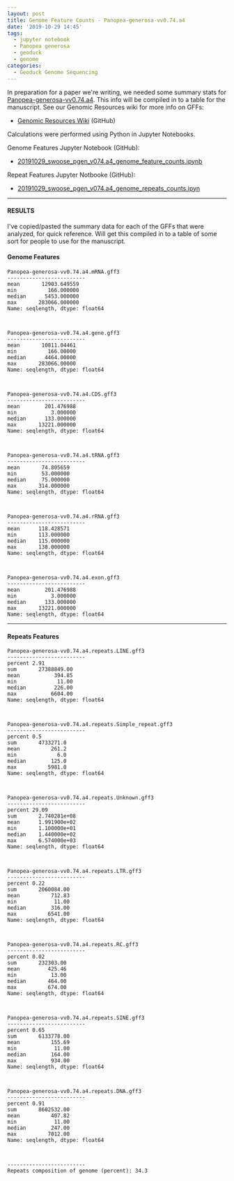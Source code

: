 ```yaml
---
layout: post
title: Genome Feature Counts - Panopea-generosa-vv0.74.a4
date: '2019-10-29 14:45'
tags:
  - jupyter notebook
  - Panopea generosa
  - geoduck
  - genome
categories:
  - Geoduck Genome Sequencing
---
```


In preparation for a paper we're writing, we needed some summary stats for [Panopea-generosa-vv0.74.a4](https://robertslab.github.io/sams-notebook/2019/09/28/Genome-Annotation-Pgenerosa_v074-a4-Using-GenSAS.html). This info will be compiled in to a table for the manuscript. See our Genomic Resources wiki for more info on GFFs:

- [Genomic Resources Wiki](https://github.com/RobertsLab/resources/wiki/Genomic-Resources) (GitHub)

Calculations were performed using Python in  Jupyter Notebooks.

Genome Features Jupyter Notebook (GitHub):

 - [20191029_swoose_pgen_v074.a4_genome_feature_counts.ipynb](https://github.com/RobertsLab/code/blob/master/notebooks/sam/20191029_swoose_pgen_v074.a4_genome_feature_counts.ipynb)

 Repeat Features Jupyter Notbooke (GitHub):

 - [20191029_swoose_pgen_v074.a4_genome_repeats_counts.ipyn](https://github.com/RobertsLab/code/blob/master/notebooks/sam/20191029_swoose_pgen_v074.a4_genome_repeats_counts.ipynb)

---

#### RESULTS

I've copied/pasted the summary data for each of the GFFs that were analyzed, for quick reference. Will get this compiled in to a table of some sort for people to use for the manuscript.


#### Genome Features
```
Panopea-generosa-vv0.74.a4.mRNA.gff3
-------------------------
mean       12903.649559
min          166.000000
median      5453.000000
max       283066.000000
Name: seqlength, dtype: float64



Panopea-generosa-vv0.74.a4.gene.gff3
-------------------------
mean       10811.04461
min          166.00000
median      4464.00000
max       283066.00000
Name: seqlength, dtype: float64



Panopea-generosa-vv0.74.a4.CDS.gff3
-------------------------
mean        201.476988
min           3.000000
median      133.000000
max       13221.000000
Name: seqlength, dtype: float64



Panopea-generosa-vv0.74.a4.tRNA.gff3
-------------------------
mean       74.805659
min        53.000000
median     75.000000
max       314.000000
Name: seqlength, dtype: float64



Panopea-generosa-vv0.74.a4.rRNA.gff3
-------------------------
mean      118.428571
min       113.000000
median    115.000000
max       138.000000
Name: seqlength, dtype: float64



Panopea-generosa-vv0.74.a4.exon.gff3
-------------------------
mean        201.476988
min           3.000000
median      133.000000
max       13221.000000
Name: seqlength, dtype: float64
```

---

#### Repeats Features
```
Panopea-generosa-vv0.74.a4.repeats.LINE.gff3
-------------------------
percent 2.91
sum       27388849.00
mean           394.85
min             11.00
median         226.00
max           6604.00
Name: seqlength, dtype: float64



Panopea-generosa-vv0.74.a4.repeats.Simple_repeat.gff3
-------------------------
percent 0.5
sum       4733271.0
mean          261.2
min             6.0
median        125.0
max          5981.0
Name: seqlength, dtype: float64



Panopea-generosa-vv0.74.a4.repeats.Unknown.gff3
-------------------------
percent 29.09
sum       2.740281e+08
mean      1.991900e+02
min       1.100000e+01
median    1.440000e+02
max       6.574000e+03
Name: seqlength, dtype: float64



Panopea-generosa-vv0.74.a4.repeats.LTR.gff3
-------------------------
percent 0.22
sum       2060084.00
mean          712.83
min            11.00
median        316.00
max          6541.00
Name: seqlength, dtype: float64



Panopea-generosa-vv0.74.a4.repeats.RC.gff3
-------------------------
percent 0.02
sum       232303.00
mean         425.46
min           13.00
median       464.00
max          674.00
Name: seqlength, dtype: float64



Panopea-generosa-vv0.74.a4.repeats.SINE.gff3
-------------------------
percent 0.65
sum       6133778.00
mean          155.69
min            11.00
median        164.00
max           934.00
Name: seqlength, dtype: float64



Panopea-generosa-vv0.74.a4.repeats.DNA.gff3
-------------------------
percent 0.91
sum       8602532.00
mean          407.82
min            11.00
median        247.00
max          7012.00
Name: seqlength, dtype: float64



-------------------------
Repeats composition of genome (percent): 34.3
```
